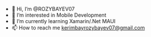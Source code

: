 - 👋 Hi, I’m @ROZYBAYEV07
- 👀 I’m interested in Mobile Development
- 🌱 I’m currently learning Xamarin/.Net MAUI 
- 📫 How to reach me kerimbayrozybayev07@gmail.com


